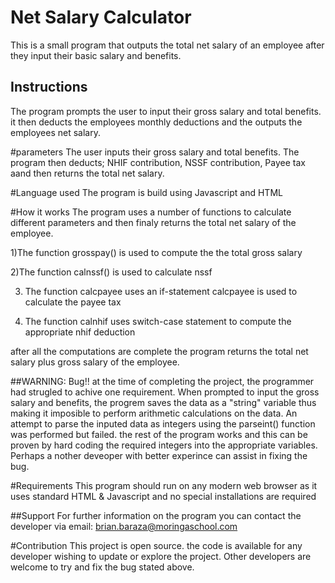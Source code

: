 # Net Salary Calculator
This is a small program that outputs the total net salary of an employee after they input their basic salary and benefits.

## Instructions
The program prompts the user to input their gross salary and total benefits. it then deducts the employees monthly deductions and the outputs the employees net salary.

#parameters
The user inputs their gross salary and total benefits. The program then deducts; NHIF contribution, NSSF contribution, Payee tax aand then returns the total net salary.

#Language used
The program is build using Javascript and HTML

#How it works
The program uses a number of functions to calculate different parameters and then finaly returns the total net salary of the employee. 

 1)The function grosspay() is used to compute the the total gross salary

 2)The function calnssf() is used to calculate nssf

 3) The function calcpayee uses an if-statement calcpayee is used to calculate the payee tax

 4) The function calnhif uses switch-case statement to compute the appropriate nhif deduction

after all the computations are complete the program returns the total net salary plus gross salary of the employee.

##WARNING: Bug!!
at the time of completing the project, the programmer had strugled to achive one requirement. When prompted to input the gross salary and benefits, the progrem saves the data as a "string" variable thus making it imposible to perform arithmetic calculations on the data. An attempt to parse the inputed data as integers using the parseint() function was performed but failed. the rest of the program works and this can be proven by hard coding the required integers into the appropriate variables. Perhaps a nother deveoper with better experince can assist in fixing the bug.



#Requirements
This program should run on any modern web browser as it uses standard HTML & Javascript and no special installations are required

##Support
For further information on the program you can contact the developer via email: brian.baraza@moringaschool.com

#Contribution
This project is open source. the code is available for any developer wishing to update or explore the project. Other developers are welcome to try and fix the bug stated above.

